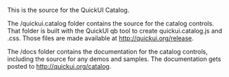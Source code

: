 This is the source for the QuickUI Catalog.

The /quickui.catalog folder contains the source for the catalog controls.
That folder is built with the QuickUI qb tool to create quickui.catalog.js and
.css. Those files are made available at http://quickui.org/release.

The /docs folder contains the documentation for the catalog controls,
including the source for any demos and samples. The documentation gets posted
to http://quickui.org/catalog.
